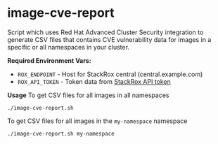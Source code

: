 # image-cve-report
Script which uses Red Hat Advanced Cluster Security integration to generate CSV files that contains CVE vulnerability data for images in a specific or all namespaces in your cluster.

**Required Environment Vars:**

* `ROX_ENDPOINT` - Host for StackRox central (central.example.com)
* `ROX_API_TOKEN` - Token data from [StackRox API token](https://docs.openshift.com/acs/3.74/cli/getting-started-cli.html#cli-authentication_cli-getting-started)

**Usage**
To get CSV files for all images in all namespaces

```
./image-cve-report.sh
```

To get CSV files for all images in the `my-namespace` namespace

```
./image-cve-report.sh my-namespace
```
